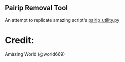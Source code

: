 ## Pairip Removal Tool
An attempt to replicate amazing script's [pairip_utility.py](https://t.me/c/1911893084/2)
# Credit:
Amàzing World (@world669)
